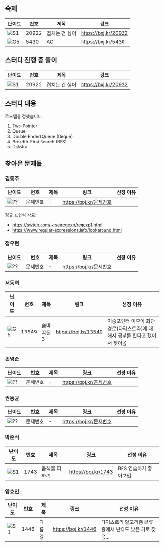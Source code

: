 ## 숙제

| 난이도 | 번호  | 제목           | 링크                   |
| ------ | ----- | -------------- | ---------------------- |
| ![S1]  | 20922 | 겹치는 건 싫어 | <https://boj.kr/20922> |
| ![G5]  | 5430  | AC             | <https://boj.kr/5430>  |

## 스터디 진행 중 풀이

| 난이도 | 번호  | 제목           | 링크                   |
| ------ | ----- | -------------- | ---------------------- |
| ![S1]  | 20922 | 겹치는 건 싫어 | <https://boj.kr/20922> |

## 스터디 내용

로드맵을 정했습니다.

1. Two-Pointer
2. Queue
3. Double Ended Queue (Deque)
4. Breadth-First Search (BFS)
5. Dijkstra

## 찾아온 문제들

### 김동주

| 난이도 | 번호     | 제목 | 링크                      | 선정 이유 |
| ------ | -------- | ---- | ------------------------- | --------- |
| ![??]  | 문제번호 | -    | <https://boj.kr/문제번호> |           |

정규 표현식 자료:

-   https://swtch.com/~rsc/regexp/regexp1.html
-   https://www.regular-expressions.info/lookaround.html

### 정우현

| 난이도 | 번호     | 제목 | 링크                      | 선정 이유 |
| ------ | -------- | ---- | ------------------------- | --------- |
| ![??]  | 문제번호 | -    | <https://boj.kr/문제번호> |           |

### 서동혁

| 난이도 | 번호     | 제목 | 링크                      | 선정 이유 |
| ------ | -------- | ---- | ------------------------- | --------- |
| ![G5]  | 13549 | 숨바꼭질3    | <https://boj.kr/13549> | 이중포인터 이후에 최단경로(다익스트라)에 대해서 공부를 한다고 했어서 찾아옴     |

### 손영준

| 난이도 | 번호     | 제목 | 링크                      | 선정 이유 |
| ------ | -------- | ---- | ------------------------- | --------- |
| ![??]  | 문제번호 | -    | <https://boj.kr/문제번호> |           |

### 권동균

| 난이도 | 번호     | 제목 | 링크                      | 선정 이유 |
| ------ | -------- | ---- | ------------------------- | --------- |
| ![??]  | 문제번호 | -    | <https://boj.kr/문제번호> |           |

### 박준석

| 난이도 | 번호     | 제목 | 링크                      | 선정 이유 |
| ------ | -------- | ---- | ------------------------- | --------- |
| ![S1]  | 1743 | 음식물 피하기 | <https://boj.kr/1743> | BFS 연습하기 좋아보임 |

### 양효인

| 난이도 | 번호     | 제목 | 링크                      | 선정 이유 |
| ------ | -------- | ---- | ------------------------- | --------- |
| ![S1]  | 1446 | 지름길 | <https://boj.kr/1446> | 다익스트라 알고리즘 분류 중에서 난이도 낮은 거로 찾음... |

<!-- solved.ac 문제 난이도 별 태그 이미지 -->

[P1]: https://d2gd6pc034wcta.cloudfront.net/tier/20.svg
[P2]: https://d2gd6pc034wcta.cloudfront.net/tier/19.svg
[P3]: https://d2gd6pc034wcta.cloudfront.net/tier/18.svg
[P4]: https://d2gd6pc034wcta.cloudfront.net/tier/17.svg
[P5]: https://d2gd6pc034wcta.cloudfront.net/tier/16.svg
[G1]: https://d2gd6pc034wcta.cloudfront.net/tier/15.svg
[G2]: https://d2gd6pc034wcta.cloudfront.net/tier/14.svg
[G3]: https://d2gd6pc034wcta.cloudfront.net/tier/13.svg
[G4]: https://d2gd6pc034wcta.cloudfront.net/tier/12.svg
[G5]: https://d2gd6pc034wcta.cloudfront.net/tier/11.svg
[S1]: https://d2gd6pc034wcta.cloudfront.net/tier/10.svg
[S2]: https://d2gd6pc034wcta.cloudfront.net/tier/9.svg
[S3]: https://d2gd6pc034wcta.cloudfront.net/tier/8.svg
[S4]: https://d2gd6pc034wcta.cloudfront.net/tier/7.svg
[S5]: https://d2gd6pc034wcta.cloudfront.net/tier/6.svg
[??]: https://d2gd6pc034wcta.cloudfront.net/tier/0.svg
